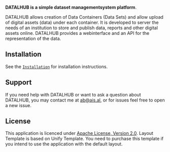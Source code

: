 **DATALHUB is a simple dataset managementsystem platform**.

DATALHUB allows creation of Data Containers (Data Sets) and allow upload of digital assets (data) under each container. 
It is developed to server the needs of an institution to store and publish data, reports and other digital assets online. 
DATALHUB provides a webinterface and an API for the representation of the data.


Installation
------------

See the [`Installation`](https://github.com/ais-albania/datalhub/wiki#Installation) for installation instructions.


Support
-------

If you need help with DATALHUB or want to ask a question about DATALHUB, you may contact me at ab@ais.al, or for issues feel free to open a new issue.


License
-------------------
This application is licenced under  [Apache License, Version 2.0](LICENSE.md).
Layout Template is based on Unify Template. You need to purchase this template if you intend to use the application with the default layout.
